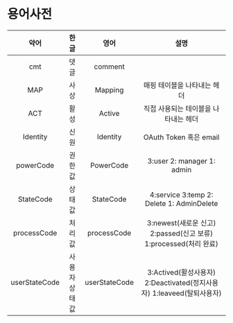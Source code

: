 # 용어사전
| 약어      | 한글      | 영어          |설명|
| :-------: | :-------: | :-----------: | :-----------:|
| cmt 	    | 댓글    | comment         | |
| MAP   	    | 사상      | Mapping       | 매핑 테이블을 나타내는 헤더|
| ACT        | 활성      | Active          | 직접 사용되는 테이블을 나타내는 헤더|
| Identity       | 신원   | Identity      | OAuth Token 혹은 email|
| powerCode       | 권한값      | PowerCode     | 3:user 2: manager 1: admin |
| StateCode   | 상태값     | StateCode  | 4:service 3:temp 2: Delete 1: AdminDelete|
| processCode  | 처리값  | processCode | 3:newest(새로운 신고) 2:passed(신고 보류)  1:processed(처리 완료)|
| userStateCode  | 사용자상태값  | userStateCode | 3:Actived(활성사용자) 2:Deactivated(정지사용자)  1:leaveed(탈퇴사용자)|